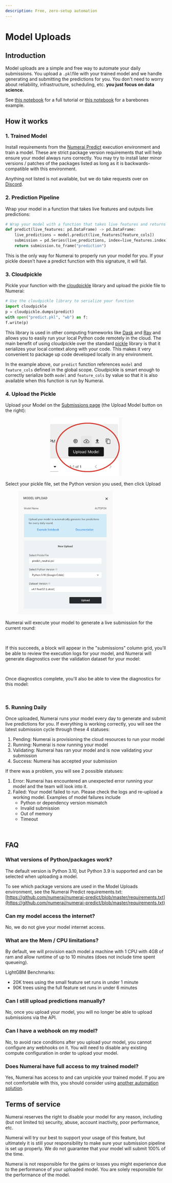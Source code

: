 ```yaml
---
description: Free, zero-setup automation
---
```


# Model Uploads

## Introduction

Model uploads are a simple and free way to automate your daily submissions. You upload a `.pkl`file with your trained model and we handle generating and submitting the predictions for you. You don't need to worry about reliability, infrastructure, scheduling, etc. **you just focus on data science.**

See [this notebook](https://colab.research.google.com/github/numerai/example-scripts/blob/master/hello\_numerai.ipynb) for a full tutorial or [this notebook](https://colab.research.google.com/github/numerai/example-scripts/blob/master/example\_model.ipynb) for a barebones example.

## How it works

### 1. Trained Model

Install requirements from the [Numerai Predict](https://github.com/numerai/numerai-predict/blob/master/requirements.txt) execution environment and train a model. These are strict package version requirements that will help ensure your model always runs correctly. You may try to install later minor versions / patches of the packages listed as long as it is backwards-compatible with this environment.

Anything not listed is not available, but we do take requests over on [Discord](https://discord.gg/numerai).

### 2. Prediction Pipeline

Wrap your model in a function that takes live features and outputs live predictions:

```python
# Wrap your model with a function that takes live features and returns live predictions
def predict(live_features: pd.DataFrame) -> pd.DataFrame:
    live_predictions = model.predict(live_features[feature_cols])
    submission = pd.Series(live_predictions, index=live_features.index)
    return submission.to_frame("prediction")
```

This is the only way for Numerai to properly run your model for you. If your pickle doesn't have a predict function with this signature, it will fail.

### 3. Cloudpickle

Pickle your function with the [cloudpickle](https://github.com/cloudpipe/cloudpickle) library and upload the pickle file to Numerai:

```python
# Use the cloudpickle library to serialize your function
import cloudpickle
p = cloudpickle.dumps(predict)
with open("predict.pkl", "wb") as f:
f.write(p)
```

This library is used in other computing frameworks like [Dask](https://www.dask.org/) and [Ray](https://www.anyscale.com/ray-open-source) and allows you to easily run your local Python code remotely in the cloud. The main benefit of using cloudpickle over the standard [pickle](https://docs.python.org/3/library/pickle.html) library is that it serializes your local context along with your code. This makes it very convenient to package up code developed locally in any environment.

In the example above, our `predict` function references `model` and `feature_cols` defined in the global scope. Cloudpickle is smart enough to correctly serialize both `model` and `feature_cols` by value so that it is also available when this function is run by Numerai.

### 4. Upload the Pickle

Upload your Model on the [Submissions page](http://numer.ai/submissions) (the Upload Model button on the right):

<div align="center">

<figure><img src="../../.gitbook/assets/image (106).png" alt="" width="224"><figcaption></figcaption></figure>

</div>

Select your pickle file, set the Python version you used, then click Upload

<figure><img src="../../.gitbook/assets/image (123).png" alt="" width="295"><figcaption></figcaption></figure>

Numerai will execute your model to generate a live submission for the current round:

<figure><img src="../../.gitbook/assets/Screenshot 2024-03-18 at 3.29.52 PM.png" alt=""><figcaption></figcaption></figure>

If this succeeds, a block will appear in the "submissions" column grid, you'll be able to review the execution logs for your model, and Numerai will generate diagnostics over the validation dataset for your model:

<figure><img src="../../.gitbook/assets/Screenshot 2024-03-18 at 3.13.58 PM (1).png" alt=""><figcaption></figcaption></figure>

Once diagnostics complete, you'll also be able to view the diagnostics for this model:

<figure><img src="../../.gitbook/assets/Screenshot 2024-03-18 at 3.13.43 PM.png" alt=""><figcaption></figcaption></figure>

### 5. Running Daily

Once uploaded, Numerai runs your model every day to generate and submit live predictions for you. If everything is working correctly, you will see the latest submission cycle through these 4 statuses:

1. Pending: Numerai is provisioning the cloud resources to run your model
2. Running: Numerai is now running your model
3. Validating: Numerai has ran your model and is now validating your submission
4. Success: Numerai has accepted your submission

If there was a problem, you will see 2 possible statuses:

1. Error: Numerai has encountered an unexpected error running your model and the team will look into it.
2. Failed: Your model failed to run. Please check the logs and re-upload a working model. Examples of model failures include
   * Python or dependency version mismatch
   * Invalid submission
   * Out of memory
   * Timeout

<figure><img src="https://lh5.googleusercontent.com/LgpMWSaDZ8W4M_pCIBX1qtDLWCZTfZiRklRs2HGN8K-_yJE3E40q9A_JvOZB8KbLWIn87DBIB2G8FV4rGGOCzWmfkvtRtjQVRTKS79i1kHfkjiWcq5zf8dBIW8t3fWypMVpJn4XIIfNVwSIOK0lzgqY" alt=""><figcaption></figcaption></figure>

## FAQ

### What versions of Python/packages work?

The default version is Python 3.10, but Python 3.9 is supported and can be selected when uploading a model.&#x20;

To see which package versions are used in the Model Uploads environment, see the Numerai Predict requirements.txt: [https://github.com/numerai/numerai-predict/blob/master/requirements.txt](https://github.com/numerai/numerai-predict/blob/master/requirements.txt)

### Can my model access the internet?

No, we do not give your model internet access.

### What are the Mem / CPU limitations?

By default, we will provision each model a machine with 1 CPU with 4GB of ram and allow runtime of up to 10 minutes (does not include time spent queueing).

LightGBM Benchmarks:

* 20K trees using the small feature set runs in under 1 minute
* 90K trees using the full feature set runs in under 6 minutes

### Can I still upload predictions manually?

No, once you upload your model, you will no longer be able to upload submissions via the API.

### Can I have a webhook on my model?

No, to avoid race conditions after you upload your model, you cannot configure any webhooks on it. You will need to disable any existing compute configuration in order to upload your model.

### Does Numerai have full access to my trained model?

Yes, Numerai has access to and can unpickle your trained model. If you are not comfortable with this, you should consider using [another automation solution](https://docs.numer.ai/numerai-tournament/submissions#automation).

## Terms of service

Numerai reserves the right to disable your model for any reason, including (but not limited to) security, abuse, account inactivity, poor performance, etc.

Numerai will try our best to support your usage of this feature, but ultimately it is still your responsibility to make sure your submission pipeline is set up properly. We do not guarantee that your model will submit 100% of the time.

Numerai is not responsible for the gains or losses you might experience due to the performance of your uploaded model. You are solely responsible for the performance of the model.
